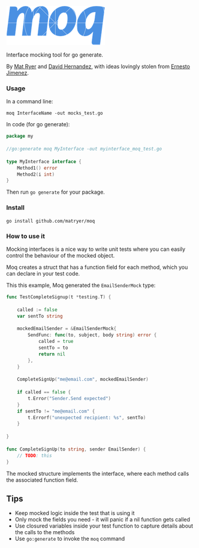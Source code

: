 ![moq logo](moq-logo-small.png)

Interface mocking tool for go generate.

By [Mat Ryer](https://twitter.com/matryer) and [David Hernandez](https://github.com/dahernan), with ideas lovingly stolen from [Ernesto Jimenez](https://github.com/ernesto-jimenez).

### Usage

In a command line:

```
moq InterfaceName -out mocks_test.go
```

In code (for go generate):

```go
package my

//go:generate moq MyInterface -out myinterface_moq_test.go

type MyInterface interface {
	Method1() error
	Method2(i int)
}
```

Then run `go generate` for your package.

### Install

```
go install github.com/matryer/moq
```

### How to use it

Mocking interfaces is a nice way to write unit tests where you can easily control the behaviour of the mocked object.

Moq creates a struct that has a function field for each method, which you can declare in your test code.

This this example, Moq generated the `EmailSenderMock` type:

```go
func TestCompleteSignup(t *testing.T) {

	called := false
	var sentTo string 

	mockedEmailSender = &EmailSenderMock{
		SendFunc: func(to, subject, body string) error {
			called = true
			sentTo = to
			return nil
		},
	}

	CompleteSignUp("me@email.com", mockedEmailSender)

	if called == false {
		t.Error("Sender.Send expected")
	}
	if sentTo != "me@email.com" {
		t.Errorf("unexpected recipient: %s", sentTo)
	}

}

func CompleteSignUp(to string, sender EmailSender) {
	// TODO: this
}
```

The mocked structure implements the interface, where each method calls the associated function field.

## Tips

* Keep mocked logic inside the test that is using it
* Only mock the fields you need - it will panic if a nil function gets called
* Use closured variables inside your test function to capture details about the calls to the methods
* Use `go:generate` to invoke the `moq` command
